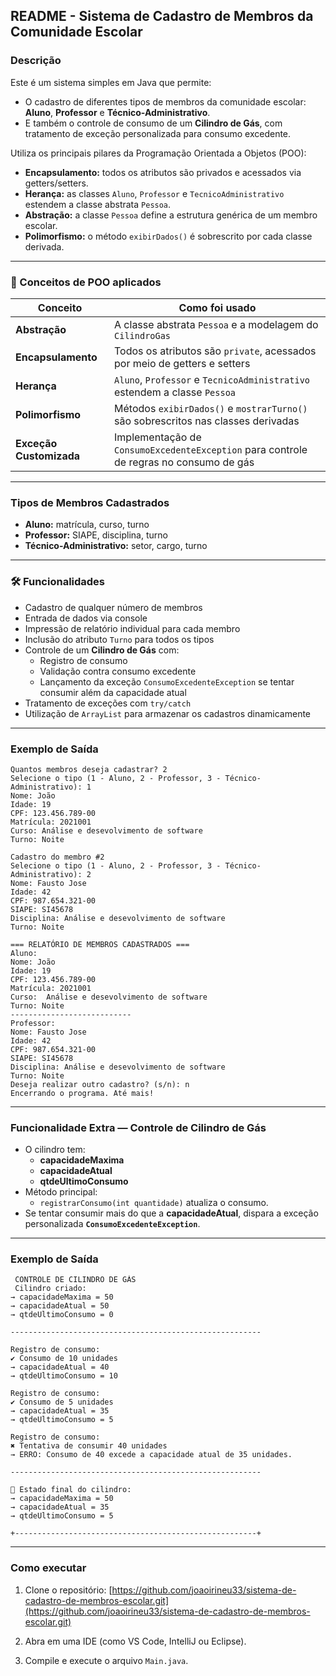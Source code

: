 ## README - Sistema de Cadastro de Membros da Comunidade Escolar

###  Descrição

Este é um sistema simples em Java que permite:

- O cadastro de diferentes tipos de membros da comunidade escolar: **Aluno**, **Professor** e **Técnico-Administrativo**.
- E também o controle de consumo de um **Cilindro de Gás**, com tratamento de exceção personalizada para consumo excedente.


Utiliza os principais pilares da Programação Orientada a Objetos (POO):

- **Encapsulamento:** todos os atributos são privados e acessados via getters/setters.
- **Herança:** as classes `Aluno`, `Professor` e `TecnicoAdministrativo` estendem a classe abstrata `Pessoa`.
- **Abstração:** a classe `Pessoa` define a estrutura genérica de um membro escolar.
- **Polimorfismo:** o método `exibirDados()` é sobrescrito por cada classe derivada.

---

### 🔹 Conceitos de POO aplicados

| Conceito           | Como foi usado                                                                                                 |
|--------------------|----------------------------------------------------------------------------------------------------------------|
| **Abstração**      | A classe abstrata `Pessoa` e a modelagem do `CilindroGas`                                                    |
| **Encapsulamento** | Todos os atributos são `private`, acessados por meio de getters e setters                                     |
| **Herança**        | `Aluno`, `Professor` e `TecnicoAdministrativo` estendem a classe `Pessoa`                                    |
| **Polimorfismo**   | Métodos `exibirDados()` e `mostrarTurno()` são sobrescritos nas classes derivadas                             |
| **Exceção Customizada** | Implementação de `ConsumoExcedenteException` para controle de regras no consumo de gás                      |

---


###  Tipos de Membros Cadastrados

- **Aluno:** matrícula, curso, turno
- **Professor:** SIAPE, disciplina, turno
- **Técnico-Administrativo:** setor, cargo, turno

---

### 🛠️ Funcionalidades

- Cadastro de qualquer número de membros
- Entrada de dados via console
- Impressão de relatório individual para cada membro
- Inclusão do atributo `Turno` para todos os tipos
- Controle de um **Cilindro de Gás** com:
  - Registro de consumo
  - Validação contra consumo excedente
  - Lançamento da exceção `ConsumoExcedenteException` se tentar consumir além da capacidade atual
- Tratamento de exceções com `try/catch`
- Utilização de `ArrayList` para armazenar os cadastros dinamicamente

---

###  Exemplo de Saída

```
Quantos membros deseja cadastrar? 2
Selecione o tipo (1 - Aluno, 2 - Professor, 3 - Técnico-Administrativo): 1
Nome: João
Idade: 19
CPF: 123.456.789-00
Matrícula: 2021001
Curso: Análise e desevolvimento de software
Turno: Noite

Cadastro do membro #2
Selecione o tipo (1 - Aluno, 2 - Professor, 3 - Técnico-Administrativo): 2
Nome: Fausto Jose
Idade: 42
CPF: 987.654.321-00
SIAPE: SI45678
Disciplina: Análise e desevolvimento de software
Turno: Noite

=== RELATÓRIO DE MEMBROS CADASTRADOS ===
Aluno:
Nome: João
Idade: 19
CPF: 123.456.789-00
Matrícula: 2021001
Curso:  Análise e desevolvimento de software
Turno: Noite
---------------------------
Professor:
Nome: Fausto Jose
Idade: 42
CPF: 987.654.321-00
SIAPE: SI45678
Disciplina: Análise e desevolvimento de software
Turno: Noite
Deseja realizar outro cadastro? (s/n): n
Encerrando o programa. Até mais!
```

---
###  Funcionalidade Extra — Controle de Cilindro de Gás

- O cilindro tem:
  - **capacidadeMaxima**
  - **capacidadeAtual**
  - **qtdeUltimoConsumo**
- Método principal:
  - `registrarConsumo(int quantidade)` atualiza o consumo.
- Se tentar consumir mais do que a **capacidadeAtual**, dispara a exceção personalizada **`ConsumoExcedenteException`**.
---

###  Exemplo de Saída
```
 CONTROLE DE CILINDRO DE GÁS   
 Cilindro criado:
→ capacidadeMaxima = 50
→ capacidadeAtual = 50
→ qtdeUltimoConsumo = 0

--------------------------------------------------------

Registro de consumo:
✔ Consumo de 10 unidades
→ capacidadeAtual = 40
→ qtdeUltimoConsumo = 10

Registro de consumo:
✔ Consumo de 5 unidades
→ capacidadeAtual = 35
→ qtdeUltimoConsumo = 5

Registro de consumo:
✖ Tentativa de consumir 40 unidades
→ ERRO: Consumo de 40 excede a capacidade atual de 35 unidades.

--------------------------------------------------------

🔸 Estado final do cilindro:
→ capacidadeMaxima = 50
→ capacidadeAtual = 35
→ qtdeUltimoConsumo = 5

+------------------------------------------------------+
```

---
###  Como executar

1. Clone o repositório:
   [https://github.com/joaoirineu33/sistema-de-cadastro-de-membros-escolar.git](https://github.com/joaoirineu33/sistema-de-cadastro-de-membros-escolar.git)

2. Abra em uma IDE (como VS Code, IntelliJ ou Eclipse).
3. Compile e execute o arquivo `Main.java`.